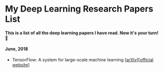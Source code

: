 # My Deep Learning Research Papers List
#### This is a list of all the deep learning papers I have read. Now it's your turn! 🤘

#### June, 2018
- TensorFlow: A system for large-scale machine learning [[arXIv](https://arxiv.org/abs/1605.08695)][[official website](https://www.tensorflow.org/)]
